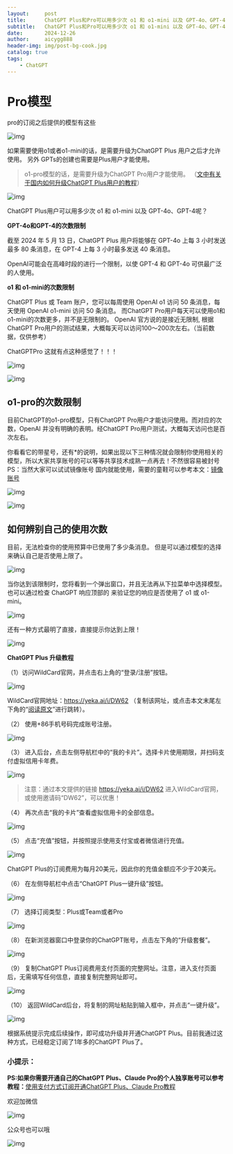 ```yaml
---
layout:     post
title:      ChatGPT Plus和Pro可以用多少次 o1 和 o1-mini 以及 GPT-4o、GPT-4，一文教你确认是否使用上限
subtitle:   ChatGPT Plus和Pro可以用多少次 o1 和 o1-mini 以及 GPT-4o、GPT-4，一文教你确认是否使用上限
date:       2024-12-26
author:     aicygg888
header-img: img/post-bg-cook.jpg
catalog: true
tags:
    - ChatGPT
---
```




# Pro模型


pro的订阅之后提供的模型有这些

![img](https://pica.zhimg.com/80/v2-b71dc3768ebf101186106dac7d520f69_720w.png)

如果需要使用o1或者o1-mini的话，是需要升级为ChatGPT Plus 用户之后才允许使用。 另外 GPTs的创建也需要是Plus用户才能使用。

>  o1-pro模型的话，是需要升级为ChatGPT Pro用户才能使用。 （[文中有关于国内如何升级ChatGPT Plus用户的教程](https://littlemagic8.github.io/2024/12/08/how-to-update-ChatGPTPro-plus/)）

![img](https://pic1.zhimg.com/80/v2-8616721645fcbf4e45737d06dca49615_720w.png)

ChatGPT Plus用户可以用多少次 o1 和 o1-mini 以及 GPT-4o、GPT-4呢？ 

**GPT-4o和GPT-4的次数限制** 

截至 2024 年 5 月 13 日，ChatGPT Plus 用户将能够在 GPT-4o 上每 3 小时发送最多 80 条消息，在 GPT-4 上每 3 小时最多发送 40 条消息。 

OpenAI可能会在高峰时段的进行一个限制，以使 GPT-4 和 GPT-4o 可供最广泛的人使用。

 **o1 和 o1-mini的次数限制** 

ChatGPT Plus 或 Team 账户，您可以每周使用 OpenAI o1 访问 50 条消息，每天使用 OpenAI o1-mini 访问 50 条消息。 而ChatGPT Pro用户每天可以使用o1和o1-mini的次数更多，并不是无限制的。 OpenAI 官方说的是接近无限制, 根据ChatGPT Pro用户的测试结果，大概每天可以访问100～200次左右。（当前数据，仅供参考）

ChatGPTPro 这就有点这种感觉了！！！

![img](https://picx.zhimg.com/80/v2-7cba66d1a51045119e68b50ca11c57ca_720w.png)



![img](https://picx.zhimg.com/80/v2-8fa2a3665521d280e6508cdc969eb5a0_720w.png)



## o1-pro的次数限制

目前ChatGPT的o1-pro模型，只有ChatGPT Pro用户才能访问使用。而对应的次数，OpenAI 并没有明确的表明。经ChatGPT Pro用户测试，大概每天访问也是百次左右。

你看看它的带星号，还有*的说明，如果出现以下三种情况就会限制你使用相关的模型，所以大家共享账号的可以等等共享技术成熟一点再去！不然很容易被封号 PS：当然大家可以试试镜像账号 国内就能使用，需要的童鞋可以参考本文：[镜像账号](https://littlemagic8.github.io/2024/09/13/GPT-o1-get/)

![img](https://pic1.zhimg.com/80/v2-003fd862c026cab7d10dab701d399b10_720w.png)

![img](https://pic1.zhimg.com/80/v2-667b0f24209604325f0509dacb176fe4_720w.png)

## 如何辨别自己的使用次数

目前，无法检查你的使用预算中已使用了多少条消息。 但是可以通过模型的选择来确认自己是否使用上限了。

![img](https://pic1.zhimg.com/80/v2-886fd3552f385bd6df222007378f800b_720w.png)

当你达到该限制时，您将看到一个弹出窗口，并且无法再从下拉菜单中选择模型。也可以通过检查 ChatGPT 响应顶部的 来验证您的响应是否使用了 o1 或 o1-mini。

![img](https://picx.zhimg.com/80/v2-1cc4099d1d130f17468726d41b42756c_720w.png)



还有一种方式最明了直接，直接提示你达到上限！

![img](https://picx.zhimg.com/80/v2-dc86306f9acda3351fadc118db95d7b2_720w.png)

**ChatGPT Plus 升级教程** 

（1）访问WildCard官网，并点击右上角的“登录/注册”按钮。

![img](https://picx.zhimg.com/80/v2-3fda13cfb2fdd03a9f5db5cac00f6093_720w.png)

 WildCard官网地址：https://yeka.ai/i/DW62 （复制该网址，或点击本文末尾左下角的“[阅读原文](https://yeka.ai/i/DW62)”进行跳转）。 

（2） 使用+86手机号码完成账号注册。

![img](https://pica.zhimg.com/80/v2-5232d52d2d9a7fb65d8caf2c4b465756_720w.png)

（3） 进入后台，点击左侧导航栏中的“我的卡片”。选择卡片使用期限，并扫码支付虚拟信用卡年费。

![img](https://picx.zhimg.com/80/v2-68de8f012136620c1c96a6f41dcf43d0_720w.png)

> 注意：通过本文提供的链接 https://yeka.ai/i/DW62 进入WildCard官网，或使用邀请码“DW62”，可以优惠！ 

（4） 再次点击“我的卡片”查看虚拟信用卡的全部信息。

![img](https://pica.zhimg.com/80/v2-c9c080118bb0c4c69171c0213ada4a1c_720w.png)

（5） 点击“充值”按钮，并按照提示使用支付宝或者微信进行充值。

![img](https://pic1.zhimg.com/80/v2-b240feb43639e084991afe9453686c9a_720w.png)

 ChatGPT Plus的订阅费用为每月20美元，因此你的充值金额应不少于20美元。

（6） 在左侧导航栏中点击“ChatGPT Plus一键升级”按钮。

![img](https://picx.zhimg.com/80/v2-7b6c95a2615935610e90a885467e9d65_720w.png)

（7） 选择订阅类型：Plus或Team或者Pro

![img](https://picx.zhimg.com/80/v2-73e6973b903ab2741f6c4a8b9eb8fbb7_720w.png)

（8） 在新浏览器窗口中登录你的ChatGPT账号，点击左下角的“升级套餐”。

![img](https://picx.zhimg.com/80/v2-1d44e2fca2ac18dd345865f9d4065d9b_720w.png)



（9） 复制ChatGPT Plus订阅费用支付页面的完整网址。注意，进入支付页面后，无需填写任何信息，直接复制完整网址即可。

![img](https://picx.zhimg.com/80/v2-2e22e84e3fcc2c84ea981d5111d2ffc2_720w.png)



（10） 返回WildCard后台，将复制的网址粘贴到输入框中，并点击“一键升级”。

![img](https://pic1.zhimg.com/80/v2-03b98c5449a2d2050d60e5db8a45214d_720w.png)



根据系统提示完成后续操作，即可成功升级并开通ChatGPT Plus。目前我通过这种方式，已经稳定订阅了1年多的ChatGPT Plus了。



### **小提示：**

**PS:如果你需要开通自己的ChatGPT Plus、Claude Pro的个人独享账号可以参考教程：**[使用支付方式订阅开通ChatGPT Plus、Claude Pro教程](https://littlemagic8.github.io/2024/12/09/ChatGPT-and-Cluade/)

欢迎加微信

![img](https://picx.zhimg.com/80/v2-b1c8f90bffc8b2f4f32ab07a08a4ede6_720w.png)

公众号也可以哦

![img](https://pic1.zhimg.com/80/v2-4e622b64238b20948a02e0c988ca5704_720w.png)